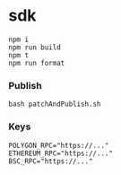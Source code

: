 # sdk

```
npm i
npm run build
npm t
npm run format
```

### Publish
```
bash patchAndPublish.sh
```

### Keys

```
POLYGON_RPC="https://..."
ETHEREUM_RPC="https://..."
BSC_RPC="https://..."
```
